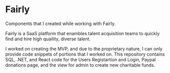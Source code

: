 # Fairly
Components that I created while working with Fairly.

Fairly is a SaaS platform that enambles talent acquisition teams to quickly find and hire high quaility, diverse talent. 

I worked on creating the MVP, and due to the proprietary nature, I can only provide code snippets of portions that I worked on.
This repository contains SQL, .NET, and React code for the Users Registartion and Login, Paypal donations page, and the view for admin to create new charitable funds. 
